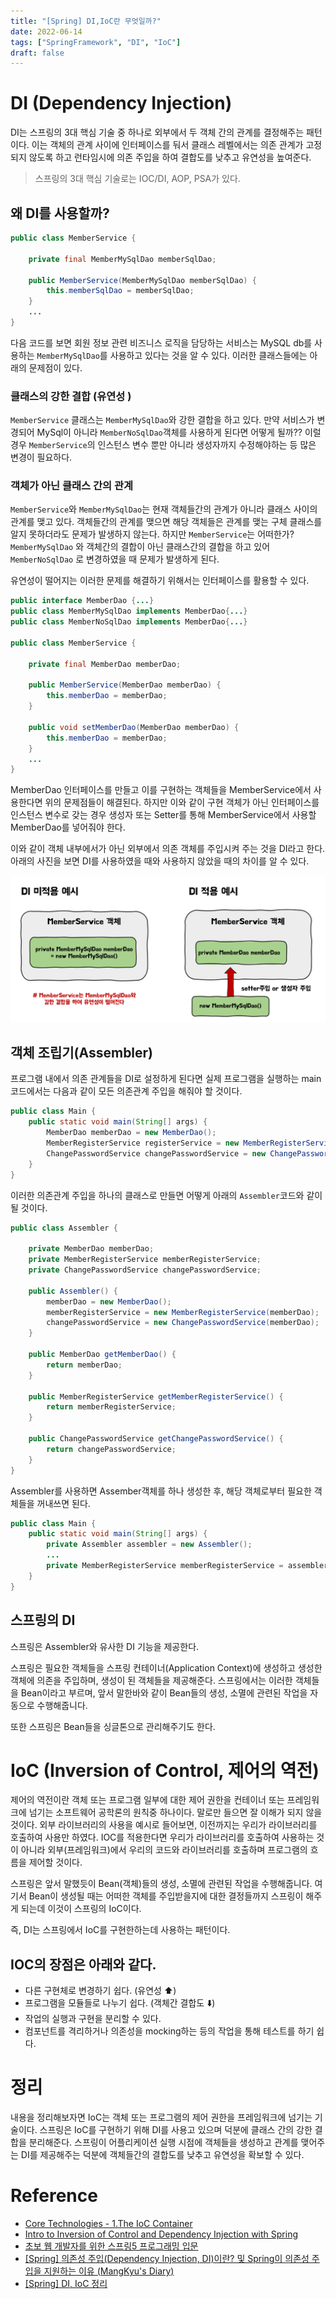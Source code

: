 ```yaml
---
title: "[Spring] DI,IoC란 무엇일까?"
date: 2022-06-14
tags: ["SpringFramework", "DI", "IoC"]
draft: false
---
```


# DI (Dependency Injection)

DI는 스프링의 3대 핵심 기술 중 하나로 외부에서 두 객체 간의 관계를 결정해주는 패턴이다.
이는 객체의 관계 사이에 인터페이스를 둬서 클래스 레벨에서는 의존 관계가 고정되지 않도록 하고 런타임시에 의존 주입을 하여 결합도를 낮추고 유연성을 높여준다.

> 스프링의 3대 핵심 기술로는 IOC/DI, AOP, PSA가 있다.

## 왜 DI를 사용할까?

```java
public class MemberService {

    private final MemberMySqlDao memberSqlDao;

    public MemberService(MemberMySqlDao memberSqlDao) {
        this.memberSqlDao = memberSqlDao;
    }
    ...
}
```

다음 코드를 보면 회원 정보 관련 비즈니스 로직을 담당하는 서비스는 MySQL db를 사용하는 `MemberMySqlDao`를 사용하고 있다는 것을 알 수 있다.
이러한 클래스들에는 아래의 문제점이 있다.

### 클래스의 강한 결합 (유연성 )

`MemberService` 클래스는 `MemberMySqlDao`와 강한 결합을 하고 있다.
만약 서비스가 변경되어 MySql이 아니라 `MemberNoSqlDao`객체를 사용하게 된다면 어떻게 될까??
이럴 경우 `MemberService`의 인스턴스 변수 뿐만 아니라 생성자까지 수정해야하는 등 많은 변경이 필요하다.

### 객체가 아닌 클래스 간의 관계

`MemberService`와 `MemberMySqlDao`는 현재 객체들간의 관계가 아니라 클래스 사이의 관계를 맺고 있다.
객체들간의 관계를 맺으면 해당 객체들은 관계를 맺는 구체 클래스를 알지 못하더라도 문제가 발생하지 않는다.
하지만 `MemberService`는 어떠한가? `MemberMySqlDao` 와 객체간의 결합이 아닌 클래스간의 결합을 하고 있어 `MemberNoSqlDao` 로 변경하였을 때 문제가 발생하게 된다.

유연성이 떨어지는 이러한 문제를 해결하기 위해서는 인터페이스를 활용할 수 있다.

```java
public interface MemberDao {...}
public class MemberMySqlDao implements MemberDao{...}
public class MemberNoSqlDao implements MemberDao{...}

public class MemberService {

    private final MemberDao memberDao;

    public MemberService(MemberDao memberDao) {
        this.memberDao = memberDao;
    }

    public void setMemberDao(MemberDao memberDao) {
        this.memberDao = memberDao;
    }
    ...
}
```

MemberDao 인터페이스를 만들고 이를 구현하는 객체들을 MemberService에서 사용한다면 위의 문제점들이 해결된다.
하지만 이와 같이 구현 객체가 아닌 인터페이스를 인스턴스 변수로 갖는 경우 생성자 또는 Setter를 통해 MemberService에서 사용할 MemberDao를 넣어줘야 한다.

이와 같이 객체 내부에서가 아닌 외부에서 의존 객체를 주입시켜 주는 것을 DI라고 한다.
아래의 사진을 보면 DI를 사용하였을 때와 사용하지 않았을 때의 차이를 알 수 있다.

![](image/20220614_스프링-DI-IOC/DI,IoC.png)

## 객체 조립기(Assembler)

프로그램 내에서 의존 관계들을 DI로 설정하게 된다면 실제 프로그램을 실행하는 main 코드에서는 다음과 같이 모든 의존관계 주입을 해줘야 할 것이다.

```java
public class Main {
    public static void main(String[] args) {
        MemberDao memberDao = new MemberDao();
        MemberRegisterService registerService = new MemberRegisterService(memberDao);
        ChangePasswordService changePasswordService = new ChangePasswordService(memberDao);
    }
}
```

이러한 의존관계 주입을 하나의 클래스로 만들면 어떻게 아래의 `Assembler`코드와 같이 될 것이다.

```java
public class Assembler {

    private MemberDao memberDao;
    private MemberRegisterService memberRegisterService;
    private ChangePasswordService changePasswordService;

    public Assembler() {
        memberDao = new MemberDao();
        memberRegisterService = new MemberRegisterService(memberDao);
        changePasswordService = new ChangePasswordService(memberDao);
    }

    public MemberDao getMemberDao() {
        return memberDao;
    }

    public MemberRegisterService getMemberRegisterService() {
        return memberRegisterService;
    }

    public ChangePasswordService getChangePasswordService() {
        return changePasswordService;
    }
}
```

Assembler를 사용하면 Assember객체를 하나 생성한 후, 해당 객체로부터 필요한 객체들을 꺼내쓰면 된다.

```java
public class Main {
    public static void main(String[] args) {
        private Assembler assembler = new Assembler();
        ...
        private MemberRegisterService memberRegisterService = assembler.getMemberRegisterService();
    }
}
```

## 스프링의 DI

스프링은 Assembler와 유사한 DI 기능을 제공한다.

스프링은 필요한 객체들을 스프링 컨테이너(Application Context)에 생성하고 생성한 객체에 의존을 주입하며, 생성이 된 객체들을 제공해준다.
스프링에서는 이러한 객체들을 Bean이라고 부르며, 앞서 말한바와 같이 Bean들의 생성, 소멸에 관련된 작업을 자동으로 수행해줍니다.

또한 스프링은 Bean들을 싱글톤으로 관리해주기도 한다.

# IoC (Inversion of Control, 제어의 역전)

제어의 역전이란 객체 또는 프로그램 일부에 대한 제어 권한을 컨테이너 또는 프레임워크에 넘기는 소프트웨어 공학론의 원칙중 하나이다.
말로만 들으면 잘 이해가 되지 않을 것이다.
외부 라이브러리의 사용을 예시로 들어보면, 이전까지는 우리가 라이브러리를 호출하여 사용만 하였다.
IOC를 적용한다면 우리가 라이브러리를 호출하여 사용하는 것이 아니라 외부(프레임워크)에서 우리의 코드와 라이브러리를 호출하며 프로그램의 흐름을 제어할 것이다.

스프링은 앞서 말했듯이 Bean(객체)들의 생성, 소멸에 관련된 작업을 수행해줍니다.
여기서 Bean이 생성될 때는 어떠한 객체를 주입받을지에 대한 결정들까지 스프링이 해주게 되는데 이것이 스프링의 IoC이다.

즉, DI는 스프링에서 IoC를 구현한하는데 사용하는 패턴이다.

## IOC의 장점은 아래와 같다.

- 다른 구현체로 변경하기 쉽다. (유연성 ⬆️)
- 프로그램을 모듈들로 나누기 쉽다. (객체간 결합도 ⬇️)
- 작업의 실행과 구현을 분리할 수 있다.
- 컴포넌트를 격리하거나 의존성을 mocking하는 등의 작업을 통해 테스트를 하기 쉽다.

# 정리

내용을 정리해보자면 IoC는 객체 또는 프로그램의 제어 권한을 프레임워크에 넘기는 기술이다.
스프링은 IoC를 구현하기 위해 DI를 사용고 있으며 덕분에 클래스 간의 강한 결합을 분리해준다.
스프링이 어플리케이션 실행 시점에 객체들을 생성하고 관계를 맺어주는 DI를 제공해주는 덕분에 객체들간의 결합도를 낮추고 유연성을 확보할 수 있다.

# Reference

- [Core Technologies - 1.The IoC Container](https://docs.spring.io/spring-framework/docs/current/reference/html/core.html#beans)
- [Intro to Inversion of Control and Dependency Injection with Spring](https://www.baeldung.com/inversion-control-and-dependency-injection-in-spring)
- [초보 웹 개발자를 위한 스프링5 프로그래밍 입문](https://book.naver.com/bookdb/book_detail.nhn?bid=13786861)
- [[Spring] 의존성 주입(Dependency Injection, DI)이란? 및 Spring이 의존성 주입을 지원하는 이유 (MangKyu's Diary)](https://mangkyu.tistory.com/150)
- [[Spring] DI, IoC 정리](https://velog.io/@gillog/Spring-DIDependency-Injection)
